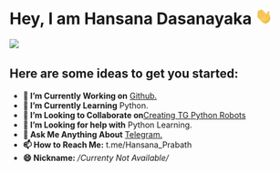 # Hey, I am Hansana Dasanayaka <img src="https://raw.githubusercontent.com/ABSphreak/ABSphreak/master/gifs/Hi.gif" width="30px">

<a href="https://github.com/HansanaDasanayaka"><img align='centre' src='https://telegra.ph/file/0d6a775bc0a7226634524.jpg' width='500"'> </a>
## Here are some ideas to get you started:

- <b>🔭 I’m Currently Working on</b> <a href="https://github.com">Github.</a>
- <b>🌱 I’m Currently Learning</b> Python.
- <b>👯 I’m Looking to Collaborate on</b><a href="https://t.me/Hansana_Prabath">Creating TG Python Robots</a>
- <b>🤔 I’m Looking for help with</b> Python Learning.
- <b>💬 Ask Me Anything About</b> <a href="https://t.me/Hansana_Prabath">Telegram.</a> 
- <b>📫 How to Reach Me:</b> t.me/Hansana_Prabath
- <b>😄 Nickname:</b> */Currenty Not Available/*

<!-- Your badges
You can use the website to generate badges: https://shields.io/
-->

